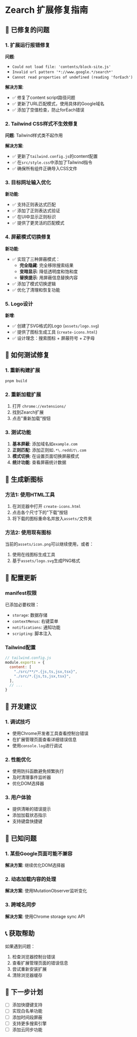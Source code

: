 # Zearch 扩展修复指南

## 🐛 已修复的问题

### 1. 扩展运行报错修复

**问题**: 
- `Could not load file: 'contents/block-site.js'`
- `Invalid url pattern '*://www.google.*/search*'`
- `Cannot read properties of undefined (reading 'forEach')`

**解决方案**:
- ✅ 修复了content script路径问题
- ✅ 更新了URL匹配模式，使用具体的Google域名
- ✅ 添加了空值检查，防止forEach错误

### 2. Tailwind CSS样式不生效修复

**问题**: Tailwind样式类不起作用

**解决方案**:
- ✅ 更新了`tailwind.config.js`的content配置
- ✅ 在`src/style.css`中添加了Tailwind指令
- ✅ 确保所有组件正确导入CSS文件

### 3. 目标网址输入优化

**新功能**:
- ✅ 支持正则表达式匹配
- ✅ 添加了正则表达式验证
- ✅ 在UI中显示正则标识
- ✅ 提供了更灵活的匹配模式

### 4. 屏蔽模式切换修复

**新功能**:
- ✅ 实现了三种屏蔽模式：
  - **完全隐藏**: 完全移除搜索结果
  - **变暗显示**: 降低透明度和饱和度
  - **替换提示**: 用屏蔽信息替换内容
- ✅ 添加了模式切换逻辑
- ✅ 优化了清理和恢复功能

### 5. Logo设计

**新增**:
- ✅ 创建了SVG格式的Logo (`assets/logo.svg`)
- ✅ 提供了图标生成工具 (`create-icons.html`)
- ✅ 设计理念：搜索图标 + 屏蔽符号 + Z字母

## 🚀 如何测试修复

### 1. 重新构建扩展
```bash
pnpm build
```

### 2. 重新加载扩展
1. 打开 `chrome://extensions/`
2. 找到Zearch扩展
3. 点击"重新加载"按钮

### 3. 测试功能
1. **基本屏蔽**: 添加域名如`example.com`
2. **正则匹配**: 添加正则如`.*\.reddit\.com`
3. **模式切换**: 在设置页面切换屏蔽模式
4. **统计功能**: 查看屏蔽统计数据

## 🎨 生成新图标

### 方法1: 使用HTML工具
1. 在浏览器中打开 `create-icons.html`
2. 点击各个尺寸下的"下载"按钮
3. 将下载的图标重命名并放入`assets/`文件夹

### 方法2: 使用现有图标
当前的`assets/icon.png`可以继续使用，或者：
1. 使用在线图标生成工具
2. 基于`assets/logo.svg`生成PNG格式

## 📝 配置更新

### manifest权限
已添加必要权限：
- `storage`: 数据存储
- `contextMenus`: 右键菜单
- `notifications`: 通知功能
- `scripting`: 脚本注入

### Tailwind配置
```javascript
// tailwind.config.js
module.exports = {
  content: [
    "./src/**/*.{js,ts,jsx,tsx}",
    "./src/*.{js,ts,jsx,tsx}",
  ],
  // ...
}
```

## 🔧 开发建议

### 1. 调试技巧
- 使用Chrome开发者工具查看控制台错误
- 在扩展管理页面查看详细错误信息
- 使用`console.log`进行调试

### 2. 性能优化
- 使用防抖函数避免频繁执行
- 及时清理事件监听器
- 优化DOM选择器

### 3. 用户体验
- 提供清晰的错误提示
- 添加加载状态指示
- 支持键盘快捷键

## 🐛 已知问题

### 1. 某些Google页面可能不兼容
**解决方案**: 继续优化DOM选择器

### 2. 动态加载内容的处理
**解决方案**: 使用MutationObserver监听变化

### 3. 跨域名同步
**解决方案**: 使用Chrome storage sync API

## 📞 获取帮助

如果遇到问题：
1. 检查浏览器控制台错误
2. 查看扩展管理页面的错误信息
3. 尝试重新安装扩展
4. 清除浏览器缓存

## 🎯 下一步计划

- [ ] 添加快捷键支持
- [ ] 实现白名单功能
- [ ] 添加时间段屏蔽
- [ ] 支持更多搜索引擎
- [ ] 添加云同步功能
